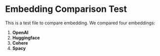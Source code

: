 # Embedding Comparison Test

This is a test file to compare embedding. We compared four embeddings:

1. **OpenAI**
2. **Huggingface**
3. **Cohere**
4. **Spacy**
